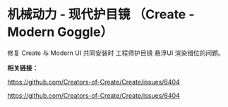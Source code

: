# 机械动力 - 现代护目镜 （Create - Modern Goggle）
修复 Create 与 Modern UI 共同安装时 工程师护目镜 悬浮UI 渲染错位的问题。

**相关链接：**

https://github.com/Creators-of-Create/Create/issues/6404

https://github.com/Creators-of-Create/Create/issues/6404

